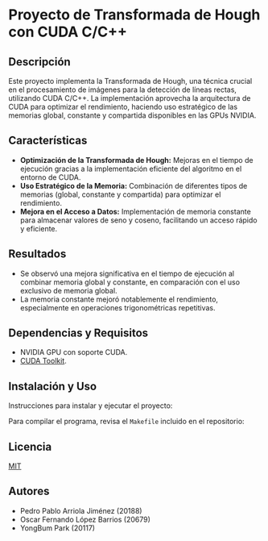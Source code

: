 # Proyecto de Transformada de Hough con CUDA C/C++

## Descripción

Este proyecto implementa la Transformada de Hough, una técnica crucial en el procesamiento de imágenes para la detección de líneas rectas, utilizando CUDA C/C++. La implementación aprovecha la arquitectura de CUDA para optimizar el rendimiento, haciendo uso estratégico de las memorias global, constante y compartida disponibles en las GPUs NVIDIA.

## Características

- **Optimización de la Transformada de Hough:** Mejoras en el tiempo de ejecución gracias a la implementación eficiente del algoritmo en el entorno de CUDA.
- **Uso Estratégico de la Memoria:** Combinación de diferentes tipos de memorias (global, constante y compartida) para optimizar el rendimiento.
- **Mejora en el Acceso a Datos:** Implementación de memoria constante para almacenar valores de seno y coseno, facilitando un acceso rápido y eficiente.

## Resultados

- Se observó una mejora significativa en el tiempo de ejecución al combinar memoria global y constante, en comparación con el uso exclusivo de memoria global.
- La memoria constante mejoró notablemente el rendimiento, especialmente en operaciones trigonométricas repetitivas.

## Dependencias y Requisitos

- NVIDIA GPU con soporte CUDA.
- [CUDA Toolkit](https://developer.nvidia.com/cuda-toolkit).

## Instalación y Uso

Instrucciones para instalar y ejecutar el proyecto:

Para compilar el programa, revisa el `Makefile` incluido en el repositorio:

## Licencia

[MIT](LICENSE)

## Autores

- Pedro Pablo Arriola Jiménez (20188)
- Oscar Fernando López Barrios (20679)
- YongBum Park (20117)
